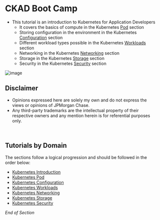 # CKAD Boot Camp

* This tutorial is an introduction to Kubernetes for Application Developers
    * It covers the basics of compute in the Kubernetes [Pod](https://github.com/jamesbuckett/ckad-bootcamp/blob/master/01-kubernetes-pod.md) section
    * Storing configuration in the environment in the Kubernetes [Configuration](https://github.com/jamesbuckett/ckad-bootcamp/blob/master/02-kubernetes-configuration.md) section
    * Different workload types possible in the Kubernetes [Workloads](https://github.com/jamesbuckett/ckad-bootcamp/blob/master/03-kubernetes-workloads.md) section
    * Networking in the Kubernetes [Networking](https://github.com/jamesbuckett/ckad-bootcamp/blob/master/04-kubernetes-networking.md) section 
    * Storage in the Kubernetes [Storage](https://github.com/jamesbuckett/ckad-bootcamp/blob/master/05-kubernetes-storage.md) section
    * Security in the Kubernetes [Security](https://github.com/jamesbuckett/ckad-bootcamp/blob/master/06-kubernetes-security.md) section

![image](https://user-images.githubusercontent.com/18049790/43352583-0b37edda-9269-11e8-9695-1e8de81acb76.png)
<br />

## Disclaimer

- Opinions expressed here are solely my own and do not express the views or opinions of JPMorgan Chase.
- Any third-party trademarks are the intellectual property of their respective owners and any mention herein is for referential purposes only.
<br />

## Tutorials by Domain

The sections follow a logical progression and should be followed in the order below:
- [Kubernetes Introduction](https://github.com/jamesbuckett/ckad-bootcamp/blob/master/00-kubernetes-introduction.md)
- [Kubernetes Pod](https://github.com/jamesbuckett/ckad-bootcamp/blob/master/01-kubernetes-pod.md)
- [Kubernetes Configuration](https://github.com/jamesbuckett/ckad-bootcamp/blob/master/02-kubernetes-configuration.md)
- [Kubernetes Workloads](https://github.com/jamesbuckett/ckad-bootcamp/blob/master/03-kubernetes-workloads.md)
- [Kubernetes Networking](https://github.com/jamesbuckett/ckad-bootcamp/blob/master/04-kubernetes-networking.md)
- [Kubernetes Storage](https://github.com/jamesbuckett/ckad-bootcamp/blob/master/05-kubernetes-storage.md)
- [Kubernetes Security](https://github.com/jamesbuckett/ckad-bootcamp/blob/master/06-kubernetes-security.md)

_End of Section_
<br />